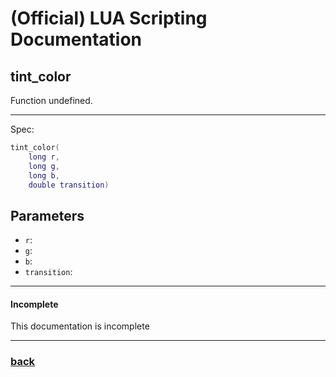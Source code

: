 
# (Official) LUA Scripting Documentation

## tint_color

Function undefined.

___

Spec:

```lua
tint_color(
	long r,
	long g,
	long b,
	double transition)
```

## Parameters

- `r`: 
- `g`: 
- `b`: 
- `transition`: 

___

#### Incomplete

This documentation is incomplete

___

### [back](../other)
